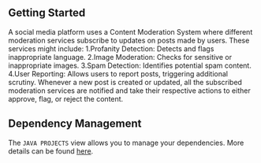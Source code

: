 ## Getting Started

A social media platform uses a Content Moderation System where different moderation services subscribe to updates on posts made by users. These services might include:
1.Profanity Detection: Detects and flags inappropriate language.
2.Image Moderation: Checks for sensitive or inappropriate images.
3.Spam Detection: Identifies potential spam content.
4.User Reporting: Allows users to report posts, triggering additional scrutiny.
Whenever a new post is created or updated, all the subscribed moderation services are notified and take their respective actions to either approve, flag, or reject the content.

## Dependency Management

The `JAVA PROJECTS` view allows you to manage your dependencies. More details can be found [here](https://github.com/microsoft/vscode-java-dependency#manage-dependencies).

